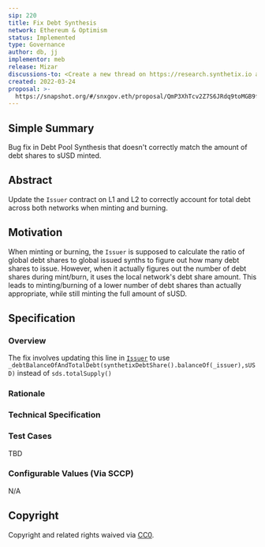 ```yaml
---
sip: 220
title: Fix Debt Synthesis
network: Ethereum & Optimism
status: Implemented
type: Governance
author: db, jj
implementor: meb
release: Mizar
discussions-to: <Create a new thread on https://research.synthetix.io and drop the link here>
created: 2022-03-24
proposal: >-
  https://snapshot.org/#/snxgov.eth/proposal/QmP3XhTcv2Z7S6JRdq9toMGB9fUpuRejVcgSW9mgrswmf2
---
```


<!--You can leave these HTML comments in your merged SIP and delete the visible duplicate text guides, they will not appear and may be helpful to refer to if you edit it again. This is the suggested template for new SIPs. Note that an SIP number will be assigned by an editor. When opening a pull request to submit your SIP, please use an abbreviated title in the filename, `sip-draft_title_abbrev.md`. The title should be 44 characters or less.-->

## Simple Summary

<!--"If you can't explain it simply, you don't understand it well enough." Simply describe the outcome the proposed changes intends to achieve. This should be non-technical and accessible to a casual community member.-->

Bug fix in Debt Pool Synthesis that doesn't correctly match the amount of debt shares to sUSD minted.

## Abstract

<!--A short (~200 word) description of the proposed change, the abstract should clearly describe the proposed change. This is what *will* be done if the SIP is implemented, not *why* it should be done or *how* it will be done. If the SIP proposes deploying a new contract, write, "we propose to deploy a new contract that will do x".-->

Update the `Issuer` contract on L1 and L2 to correctly account for total debt across both networks when minting and burning.

## Motivation

<!--This is the problem statement. This is the *why* of the SIP. It should clearly explain *why* the current state of the protocol is inadequate.  It is critical that you explain *why* the change is needed, if the SIP proposes changing how something is calculated, you must address *why* the current calculation is innaccurate or wrong. This is not the place to describe how the SIP will address the issue!-->

When minting or burning, the `Issuer` is supposed to calculate the ratio of global debt shares to global issued synths to figure out how many debt shares to issue. However, when it actually figures out the number of debt shares during mint/burn, it uses the local network's debt share amount. This leads to minting/burning of a lower number of debt shares than actually appropriate, while still minting the full amount of sUSD.

## Specification

<!--The specification should describe the syntax and semantics of any new feature, there are five sections
1. Overview
2. Rationale
3. Technical Specification
4. Test Cases
5. Configurable Values
-->

### Overview

<!--This is a high level overview of *how* the SIP will solve the problem. The overview should clearly describe how the new feature will be implemented.-->

The fix involves updating this line in [`Issuer`](https://github.com/Synthetixio/synthetix/blob/v2.64.2/contracts/Issuer.sol#L831) to use `_debtBalanceOfAndTotalDebt(synthetixDebtShare().balanceOf(_issuer),sUSD)` instead of `sds.totalSupply()`

### Rationale

<!--This is where you explain the reasoning behind how you propose to solve the problem. Why did you propose to implement the change in this way, what were the considerations and trade-offs. The rationale fleshes out what motivated the design and why particular design decisions were made. It should describe alternate designs that were considered and related work. The rationale may also provide evidence of consensus within the community, and should discuss important objections or concerns raised during discussion.-->

### Technical Specification

<!--The technical specification should outline the public API of the changes proposed. That is, changes to any of the interfaces Synthetix currently exposes or the creations of new ones.-->

### Test Cases

<!--Test cases for an implementation are mandatory for SIPs but can be included with the implementation..-->

TBD

### Configurable Values (Via SCCP)

<!--Please list all values configurable via SCCP under this implementation.-->

N/A

## Copyright

Copyright and related rights waived via [CC0](https://creativecommons.org/publicdomain/zero/1.0/).
